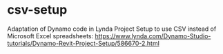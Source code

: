 # csv-setup

Adaptation of Dynamo code in Lynda Project Setup to use CSV instead of Microsoft Excel spreadsheets: 
https://www.lynda.com/Dynamo-Studio-tutorials/Dynamo-Revit-Project-Setup/586670-2.html

